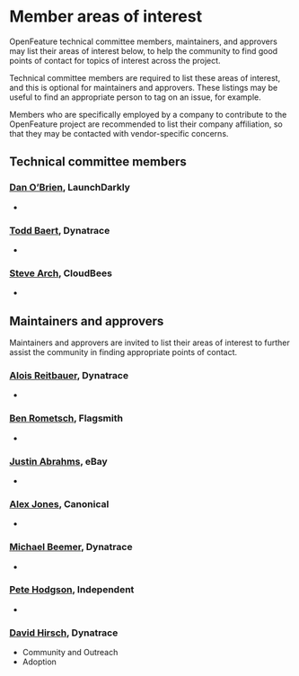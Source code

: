 # Member areas of interest

OpenFeature technical committee members, maintainers, and approvers
may list their areas of interest below, to help the community to find
good points of contact for topics of interest across the project.

Technical committee members are required to list these areas of
interest, and this is optional for maintainers and approvers. These
listings may be useful to find an appropriate person to tag on an
issue, for example.

Members who are specifically employed by a company to contribute to
the OpenFeature project are recommended to list their company
affiliation, so that they may be contacted with vendor-specific
concerns.

## Technical committee members

### [Dan O’Brien](https://github.com/InTheCloudDan), LaunchDarkly

-

### [Todd Baert](https://github.com/toddbaert), Dynatrace

-

### [Steve Arch](https://github.com/agentgonzo), CloudBees

-

## Maintainers and approvers

Maintainers and approvers are invited to list their areas of interest
to further assist the community in finding appropriate points of
contact.

### [Alois Reitbauer](https://github.com/aloisreitbauer), Dynatrace

-

### [Ben Rometsch](https://github.com/dabeeeenster), Flagsmith

-

### [Justin Abrahms](https://github.com/justinabrahms), eBay

-

### [Alex Jones](https://github.com/AlexsJones), Canonical

-

### [Michael Beemer](https://github.com/beeme1mr), Dynatrace

-

### [Pete Hodgson](https://github.com/moredip), Independent

-

### [David Hirsch](https://github.com/DavidPHirsch), Dynatrace

- Community and Outreach
- Adoption

<!-- ### [_Your name here_](https://github.com/your_name), Your Company -->
